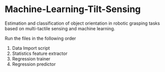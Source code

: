 # Machine-Learning-Tilt-Sensing
Estimation and classification of object orientation in robotic grasping tasks based on multi-tactile sensing and machine learning.


Run the files in the following order
1. Data Import script
2. Statistics feature extractor
3. Regression trainer
4. Regression predictor
